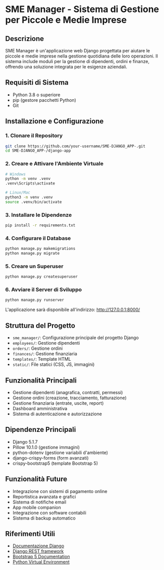 # SME Manager - Sistema di Gestione per Piccole e Medie Imprese

## Descrizione
SME Manager è un'applicazione web Django progettata per aiutare le piccole e medie imprese nella gestione quotidiana delle loro operazioni. Il sistema include moduli per la gestione di dipendenti, ordini e finanze, offrendo una soluzione integrata per le esigenze aziendali.

## Requisiti di Sistema
- Python 3.8 o superiore
- pip (gestore pacchetti Python)
- Git

## Installazione e Configurazione

### 1. Clonare il Repository
```bash
git clone https://github.com/your-username/SME-DJANGO_APP-.git
cd SME-DJANGO_APP-/django-app
```

### 2. Creare e Attivare l'Ambiente Virtuale
```bash
# Windows
python -m venv .venv
.venv\Scripts\activate

# Linux/Mac
python3 -m venv .venv
source .venv/bin/activate
```

### 3. Installare le Dipendenze
```bash
pip install -r requirements.txt
```

### 4. Configurare il Database
```bash
python manage.py makemigrations
python manage.py migrate
```

### 5. Creare un Superuser
```bash
python manage.py createsuperuser
```

### 6. Avviare il Server di Sviluppo
```bash
python manage.py runserver
```

L'applicazione sarà disponibile all'indirizzo: http://127.0.0.1:8000/

## Struttura del Progetto
- `sme_manager/`: Configurazione principale del progetto Django
- `employees/`: Gestione dipendenti
- `orders/`: Gestione ordini
- `finances/`: Gestione finanziaria
- `templates/`: Template HTML
- `static/`: File statici (CSS, JS, immagini)

## Funzionalità Principali
- Gestione dipendenti (anagrafica, contratti, permessi)
- Gestione ordini (creazione, tracciamento, fatturazione)
- Gestione finanziaria (entrate, uscite, report)
- Dashboard amministrativa
- Sistema di autenticazione e autorizzazione

## Dipendenze Principali
- Django 5.1.7
- Pillow 10.1.0 (gestione immagini)
- python-dotenv (gestione variabili d'ambiente)
- django-crispy-forms (form avanzati)
- crispy-bootstrap5 (template Bootstrap 5)

## Funzionalità Future
- Integrazione con sistemi di pagamento online
-  Reportistica avanzata e grafici
-  Sistema di notifiche email
-  App mobile companion
-  Integrazione con software contabili
-  Sistema di backup automatico
  
    

## Riferimenti Utili
- [Documentazione Django](https://docs.djangoproject.com/)
- [Django REST framework](https://www.django-rest-framework.org/)
- [Bootstrap 5 Documentation](https://getbootstrap.com/docs/5.0/getting-started/introduction/)
- [Python Virtual Environment](https://docs.python.org/3/library/venv.html)

